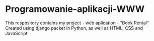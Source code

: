 # Programowanie-aplikacji-WWW
This respository contains my project - web aplication - "Book Rental"
Created using django packet in Python, as well as HTML, CSS and JavaScript
